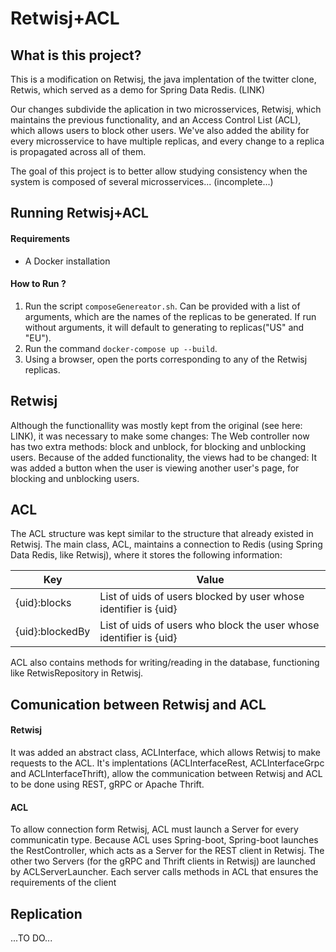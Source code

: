# Retwisj+ACL
## What is this project?

This is a modification on Retwisj, the java implentation of the twitter clone, Retwis, 
which served as a demo for Spring Data Redis. (LINK)

Our changes subdivide the aplication in two microsservices, Retwisj, which maintains the previous functionality, 
and an Access Control List (ACL), which allows users to block other users. We've also added the ability 
for every microsservice to have multiple replicas, and every change to a replica is propagated across all of them.

The goal of this project is to better allow studying consistency when the system is composed of several microsservices... 
(incomplete...)

## Running Retwisj+ACL

#### Requirements

* A Docker installation

#### How to Run ?

1. Run the script `composeGenereator.sh`. Can be provided with a list of arguments, which are the names of the replicas
to be generated. If run without arguments, it will default to generating to replicas("US" and "EU").
1. Run the command `docker-compose up --build`.
1. Using a browser, open the ports corresponding to any of the Retwisj replicas.


## Retwisj
Although the functionallity was mostly kept from the original (see here: LINK), it was necessary to make some changes:
The Web controller now has two extra methods: block and unblock, for blocking and unblocking users.
Because of the added functionality, the views had to be changed: It was added a button when the user is 
viewing another user's page, for blocking and unblocking users.

## ACL

The ACL structure was kept similar to the structure that already existed in Retwisj. The main class, ACL, 
maintains a connection to Redis (using Spring Data Redis, like Retwisj), where it stores the following information: 

Key | Value
----|---------
{uid}:blocks | List of uids of users blocked by user whose identifier is {uid}
{uid}:blockedBy| List of uids of users who block the user whose identifier is {uid}

ACL also contains methods for writing/reading in the database, functioning like RetwisRepository in Retwisj.

## Comunication between Retwisj and ACL

#### Retwisj
It was added an abstract class, ACLInterface, which allows Retwisj to make requests to the ACL. It's implentations 
(ACLInterfaceRest, ACLInterfaceGrpc and ACLInterfaceThrift), allow the communication between Retwisj and ACL
to be done using REST, gRPC or Apache Thrift.

#### ACL
To allow connection form Retwisj, ACL must launch a Server for every communicatin type. Because ACL uses Spring-boot,
Spring-boot launches the RestController, which acts as a Server for the REST client in Retwisj. The other two Servers 
(for the gRPC and Thrift clients in Retwisj) are launched by ACLServerLauncher. Each server calls methods 
in ACL that ensures the requirements of the client

## Replication

...TO DO...





